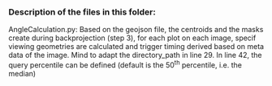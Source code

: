 ### Description of the files in this folder:

AngleCalculation.py:
Based on the geojson file, the centroids and the masks create during backprojection (step 3), for each plot on each image, specif viewing geometries are calculated and trigger timing derived based on meta data of the image. Mind to adapt the directory_path in line 29. In line 42, the query percentile can be defined (default is the 50<sup>th</sup> percentile, i.e. the median)